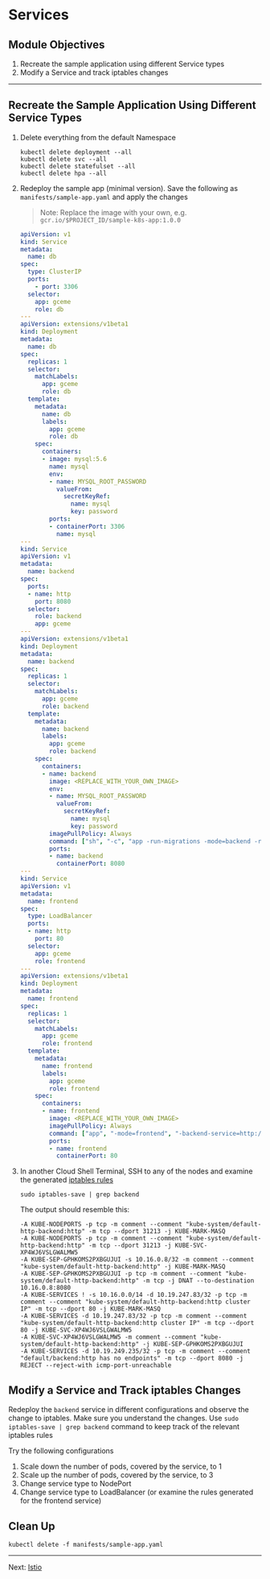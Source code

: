 # Services

## Module Objectives

1. Recreate the sample application using different Service types
1. Modify a Service and track iptables changes

---

## Recreate the Sample Application Using Different Service Types

1. Delete everything from the default Namespace

    ```shell
    kubectl delete deployment --all
    kubectl delete svc --all
    kubectl delete statefulset --all
    kubectl delete hpa --all
    ```

1. Redeploy the sample app (minimal version). Save the following as `manifests/sample-app.yaml` and apply the changes

    > Note: Replace the image with your own, e.g. `gcr.io/$PROJECT_ID/sample-k8s-app:1.0.0`

    ```yaml
    apiVersion: v1
    kind: Service
    metadata:
      name: db
    spec:
      type: ClusterIP
      ports:
        - port: 3306
      selector:
        app: gceme
        role: db
    ---
    apiVersion: extensions/v1beta1
    kind: Deployment
    metadata:
      name: db
    spec:
      replicas: 1
      selector:
        matchLabels:
          app: gceme
          role: db
      template:
        metadata:
          name: db
          labels:
            app: gceme
            role: db
        spec:
          containers:
          - image: mysql:5.6
            name: mysql
            env:
            - name: MYSQL_ROOT_PASSWORD
              valueFrom:
                secretKeyRef:
                  name: mysql
                  key: password
            ports:
            - containerPort: 3306
              name: mysql
    ---
    kind: Service
    apiVersion: v1
    metadata:
      name: backend
    spec:
      ports:
      - name: http
        port: 8080
      selector:
        role: backend
        app: gceme
    ---
    apiVersion: extensions/v1beta1
    kind: Deployment
    metadata:
      name: backend
    spec:
      replicas: 1
      selector:
        matchLabels:
          app: gceme
          role: backend
      template:
        metadata:
          name: backend
          labels:
            app: gceme
            role: backend
        spec:
          containers:
          - name: backend
            image: <REPLACE_WITH_YOUR_OWN_IMAGE>
            env:
            - name: MYSQL_ROOT_PASSWORD
              valueFrom:
                secretKeyRef:
                  name: mysql
                  key: password
            imagePullPolicy: Always
            command: ["sh", "-c", "app -run-migrations -mode=backend -run-migrations -port=8080 -db-host=db -db-password=$MYSQL_ROOT_PASSWORD" ]
            ports:
            - name: backend
              containerPort: 8080
    ---
    kind: Service
    apiVersion: v1
    metadata:
      name: frontend
    spec:
      type: LoadBalancer
      ports:
      - name: http
        port: 80
      selector:
        app: gceme
        role: frontend
    ---
    apiVersion: extensions/v1beta1
    kind: Deployment
    metadata:
      name: frontend
    spec:
      replicas: 1
      selector:
        matchLabels:
          app: gceme
          role: frontend
      template:
        metadata:
          name: frontend
          labels:
            app: gceme
            role: frontend
        spec:
          containers:
          - name: frontend
            image: <REPLACE_WITH_YOUR_OWN_IMAGE>
            imagePullPolicy: Always
            command: ["app", "-mode=frontend", "-backend-service=http://backend:8080", "-port=80"]
            ports:
            - name: frontend
              containerPort: 80
    ```

1. In another Cloud Shell Terminal, SSH to any of the nodes and examine the generated [iptables rules](http://ipset.netfilter.org/iptables.man.html)

    ```shell
    sudo iptables-save | grep backend
    ```

    The output should resemble this:

    ```
    -A KUBE-NODEPORTS -p tcp -m comment --comment "kube-system/default-http-backend:http" -m tcp --dport 31213 -j KUBE-MARK-MASQ
    -A KUBE-NODEPORTS -p tcp -m comment --comment "kube-system/default-http-backend:http" -m tcp --dport 31213 -j KUBE-SVC-XP4WJ6VSLGWALMW5
    -A KUBE-SEP-GPHKOMS2PXBGUJUI -s 10.16.0.8/32 -m comment --comment "kube-system/default-http-backend:http" -j KUBE-MARK-MASQ
    -A KUBE-SEP-GPHKOMS2PXBGUJUI -p tcp -m comment --comment "kube-system/default-http-backend:http" -m tcp -j DNAT --to-destination 10.16.0.8:8080
    -A KUBE-SERVICES ! -s 10.16.0.0/14 -d 10.19.247.83/32 -p tcp -m comment --comment "kube-system/default-http-backend:http cluster IP" -m tcp --dport 80 -j KUBE-MARK-MASQ
    -A KUBE-SERVICES -d 10.19.247.83/32 -p tcp -m comment --comment "kube-system/default-http-backend:http cluster IP" -m tcp --dport 80 -j KUBE-SVC-XP4WJ6VSLGWALMW5
    -A KUBE-SVC-XP4WJ6VSLGWALMW5 -m comment --comment "kube-system/default-http-backend:http" -j KUBE-SEP-GPHKOMS2PXBGUJUI
    -A KUBE-SERVICES -d 10.19.249.235/32 -p tcp -m comment --comment "default/backend:http has no endpoints" -m tcp --dport 8080 -j REJECT --reject-with icmp-port-unreachable
    ```

## Modify a Service and Track iptables Changes

Redeploy the `backend` service in different configurations and observe the change to iptables. Make sure you understand the changes. Use `sudo iptables-save | grep backend` command to keep track of the relevant iptables rules

Try the following configurations

1. Scale down the number of pods, covered by the service, to 1
1. Scale up the number of pods, covered by the service, to 3
1. Change service type to NodePort
1. Change service type to LoadBalancer (or examine the rules generated for the frontend service)

## Clean Up

```
kubectl delete -f manifests/sample-app.yaml
```

---

Next: [Istio](10-istio.md)
